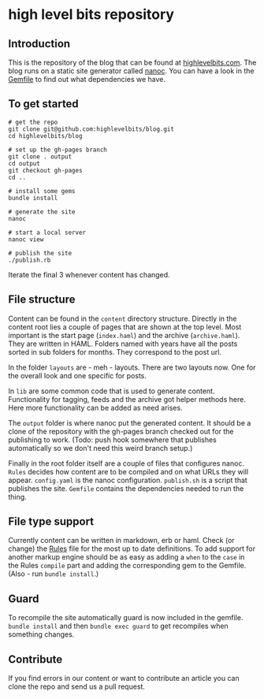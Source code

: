high level bits repository
==========================

Introduction
------------

This is the repository of the blog that can be found at [highlevelbits.com](http://highlevelbits.com). The blog runs on a static site generator called [nanoc](http://nanoc.ws/). You can have a look in the [Gemfile](https://github.com/highlevelbits/blog/blob/master/Gemfile) to find out what dependencies we have.

To get started
--------------

    # get the repo
    git clone git@github.com:highlevelbits/blog.git
    cd highlevelbits/blog

    # set up the gh-pages branch
    git clone . output
    cd output
    git checkout gh-pages
    cd ..

    # install some gems
    bundle install

    # generate the site
    nanoc

    # start a local server
    nanoc view

    # publish the site
    ./publish.rb

Iterate the final 3 whenever content has changed.

File structure
--------------

Content can be found in the `content` directory structure. Directly in the content root lies a couple of pages that are shown at the top level. Most important is the start page (`index.haml`) and the archive (`archive.haml`). They are written in HAML. Folders named with years have all the posts sorted in sub folders for months. They correspond to the post url.

In the folder `layouts` are - meh - layouts. There are two layouts now. One for the overall look and one specific for posts.

In `lib` are some common code that is used to generate content. Functionality for tagging, feeds and the archive got helper methods here. Here more functionality can be added as need arises.

The `output` folder is where nanoc put the generated content. It should be a clone of the repository with the gh-pages branch checked out for the publishing to work. (Todo: push hook somewhere that publishes automatically so we don't need this weird branch setup.)

Finally in the root folder itself are a couple of files that configures nanoc. `Rules` decides how content are to be compiled and on what URLs they will appear. `config.yaml` is the nanoc configuration. `publish.sh` is a script that publishes the site. `Gemfile` contains the dependencies needed to run the thing.

File type support
-----------------

Currently content can be written in markdown, erb or haml. Check (or change) the [Rules](https://github.com/highlevelbits/blog/blob/master/Rules) file for the most up to date definitions. To add support for another markup engine should be as easy as adding a `when` to the `case` in the Rules `compile` part and adding the corresponding gem to the Gemfile. (Also - run `bundle install`.)

Guard
-----

To recompile the site automatically guard is now included in the gemfile. `bundle install` and then `bundle exec guard` to get recompiles when something changes.

Contribute
----------

If you find errors in our content or want to contribute an article you can clone the repo and send us a pull request.
